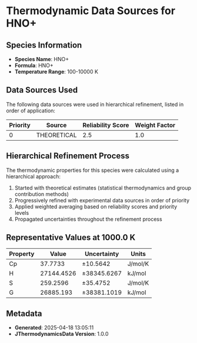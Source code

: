 # Thermodynamic Data Sources for HNO+

## Species Information
- **Species Name**: HNO+
- **Formula**: HNO+
- **Temperature Range**: 100-10000 K

## Data Sources Used
The following data sources were used in hierarchical refinement, listed in order of application:

| Priority | Source | Reliability Score | Weight Factor |
|----------|--------|-------------------|---------------|
| 0 | THEORETICAL | 2.5 | 1.0 |

## Hierarchical Refinement Process
The thermodynamic properties for this species were calculated using a hierarchical approach:

1. Started with theoretical estimates (statistical thermodynamics and group contribution methods)
2. Progressively refined with experimental data sources in order of priority
3. Applied weighted averaging based on reliability scores and priority levels
4. Propagated uncertainties throughout the refinement process

## Representative Values at 1000.0 K
| Property | Value | Uncertainty | Units |
|----------|-------|-------------|-------|
| Cp | 37.7733 | ±10.5642 | J/mol/K |
| H | 27144.4526 | ±38345.6267 | kJ/mol |
| S | 259.2596 | ±35.4752 | J/mol/K |
| G | 26885.193 | ±38381.1019 | kJ/mol |

## Metadata
- **Generated**: 2025-04-18 13:05:11
- **JThermodynamicsData Version**: 1.0.0
